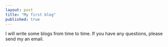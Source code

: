 ```yaml
---
layout: post
title: "My first blog"
published: true
---
```


I will write some blogs from time to time. If you have any questions, please send my an email.
